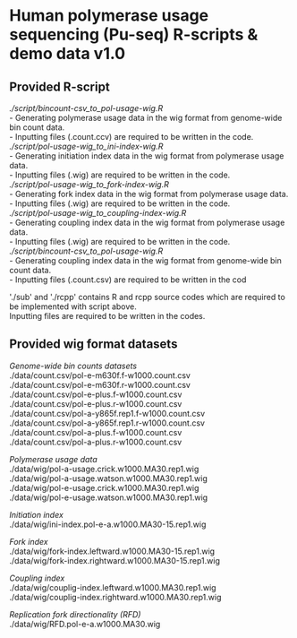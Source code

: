 # Human polymerase usage sequencing (Pu-seq) R-scripts & demo data  v1.0

## Provided R-script
*./script/bincount-csv_to_pol-usage-wig.R*  
\- Generating polymerase usage data in the wig format from genome-wide bin count data.  
\- Inputting files (.count.ccv) are required to be written in the code.    
*./script/pol-usage-wig_to_ini-index-wig.R*  
\- Generating initiation index data in the wig format from polymerase usage data.  
\- Inputting files (.wig) are required to be written in the code.  
*./script/pol-usage-wig_to_fork-index-wig.R*    
\- Generating fork index data in the wig format from polymerase usage data.  
\- Inputting files (.wig) are required to be written in the code.  
*./script/pol-usage-wig_to_coupling-index-wig.R*  
\- Generating coupling index data in the wig format from polymerase usage data.  
\- Inputting files (.wig) are required to be written in the code.  
*./script/bincount-csv_to_pol-usage-wig.R*  
\- Generating coupling index data in the wig format from genome-wide bin count data.  
\- Inputting files (.count.csv) are required to be written in the cod  

'./sub' and './rcpp' contains R and rcpp source codes which are required to be implemented with script above.  
Inputting files are required to be written in the codes.  

## Provided wig format datasets
*Genome-wide bin counts datasets*  
./data/count.csv/pol-e-m630f.f-w1000.count.csv  
./data/count.csv/pol-e-m630f.r-w1000.count.csv  
./data/count.csv/pol-e-plus.f-w1000.count.csv  
./data/count.csv/pol-e-plus.r-w1000.count.csv  
./data/count.csv/pol-a-y865f.rep1.f-w1000.count.csv  
./data/count.csv/pol-a-y865f.rep1.r-w1000.count.csv  
./data/count.csv/pol-a-plus.f-w1000.count.csv  
./data/count.csv/pol-a-plus.r-w1000.count.csv  

*Polymerase usage data*  
./data/wig/pol-a-usage.crick.w1000.MA30.rep1.wig  
./data/wig/pol-a-usage.watson.w1000.MA30.rep1.wig  
./data/wig/pol-e-usage.crick.w1000.MA30.rep1.wig  
./data/wig/pol-e-usage.watson.w1000.MA30.rep1.wig  

*Initiation index*  
./data/wig/ini-index.pol-e-a.w1000.MA30-15.rep1.wig  

 *Fork index*  
./data/wig/fork-index.leftward.w1000.MA30-15.rep1.wig  
./data/wig/fork-index.rightward.w1000.MA30-15.rep1.wig  

*Coupling index*  
./data/wig/couplig-index.leftward.w1000.MA30.rep1.wig  
./data/wig/couplig-index.rightward.w1000.MA30.rep1.wig  

*Replication fork directionality (RFD)*  
./data/wig/RFD.pol-e-a.w1000.MA30.wig  
